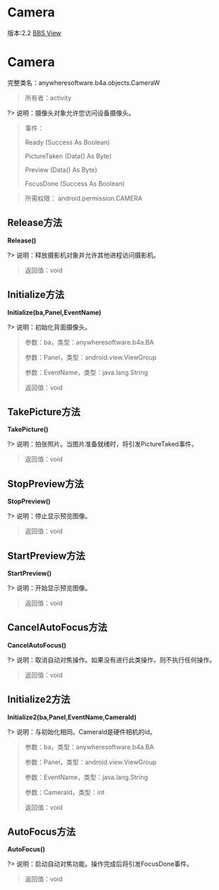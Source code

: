 # Camera

版本:2.2
[BBS View](https://www.b4x.com/android/forum/pages/results/?query=Camera)

# Camera
完整类名：anywheresoftware.b4a.objects.CameraW
> 所有者：activity

?> 说明：摄像头对象允许您访问设备摄像头。
> 事件：
>
> Ready (Success As Boolean)
>
> PictureTaken (Data() As Byte)
>
> Preview (Data() As Byte)
>
> FocusDone (Success As Boolean)

> 所需权限：
android.permission.CAMERA
## Release方法
**Release()**

?> 说明：释放摄影机对象并允许其他进程访问摄影机。
>
> 返回值：void
## Initialize方法
**Initialize(ba,Panel,EventName)**

?> 说明：初始化背面摄像头。
>
> 参数：ba，类型：anywheresoftware.b4a.BA
>
> 参数：Panel，类型：android.view.ViewGroup
>
> 参数：EventName，类型：java.lang.String
>
> 返回值：void
## TakePicture方法
**TakePicture()**

?> 说明：拍张照片。当图片准备就绪时，将引发PictureTaked事件。
>
> 返回值：void
## StopPreview方法
**StopPreview()**

?> 说明：停止显示预览图像。
>
> 返回值：void
## StartPreview方法
**StartPreview()**

?> 说明：开始显示预览图像。
>
> 返回值：void
## CancelAutoFocus方法
**CancelAutoFocus()**

?> 说明：取消自动对焦操作。如果没有进行此类操作，则不执行任何操作。
>
> 返回值：void
## Initialize2方法
**Initialize2(ba,Panel,EventName,CameraId)**

?> 说明：与初始化相同。CameraId是硬件相机的id。
>
> 参数：ba，类型：anywheresoftware.b4a.BA
>
> 参数：Panel，类型：android.view.ViewGroup
>
> 参数：EventName，类型：java.lang.String
>
> 参数：CameraId，类型：int
>
> 返回值：void
## AutoFocus方法
**AutoFocus()**

?> 说明：启动自动对焦功能。操作完成后将引发FocusDone事件。
>
> 返回值：void
